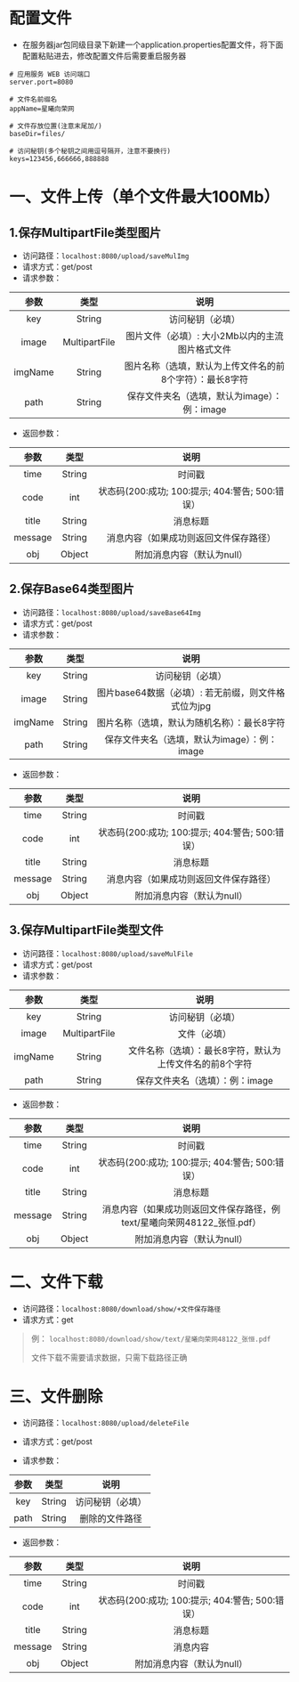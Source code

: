 # 配置文件
* 在服务器jar包同级目录下新建一个application.properties配置文件，将下面配置粘贴进去，修改配置文件后需要重启服务器
```properties
# 应用服务 WEB 访问端口
server.port=8080
        
# 文件名前缀名
appName=星曦向荣网

# 文件存放位置(注意末尾加/)
baseDir=files/

# 访问秘钥(多个秘钥之间用逗号隔开，注意不要换行)
keys=123456,666666,888888
```

# 一、文件上传（单个文件最大100Mb）

## 1.保存MultipartFile类型图片
* 访问路径：```localhost:8080/upload/saveMulImg```
* 请求方式：get/post
* 请求参数：


|  参数   |     类型      |                           说明                           |
| :-----: | :-----------: | :------------------------------------------------------: |
|   key   |    String     |                     访问秘钥（必填）                     |
|  image  | MultipartFile |     图片文件（必填）: 大小2Mb以内的主流图片格式文件      |
| imgName |    String     | 图片名称（选填，默认为上传文件名的前8个字符）：最长8字符 |
|  path   |    String     |       保存文件夹名（选填，默认为image）：例：image       |

* 返回参数：

|  参数   |  类型  |                      说明                       |
| :-----: | :----: | :---------------------------------------------: |
|  time   | String |                     时间戳                      |
|  code   |  int   | 状态码(200:成功; 100:提示; 404:警告; 500:错误） |
|  title  | String |                    消息标题                     |
| message | String |     消息内容（如果成功则返回文件保存路径）      |
|   obj   | Object |           附加消息内容（默认为null）            |

## 2.保存Base64类型图片

* 访问路径：```localhost:8080/upload/saveBase64Img```
* 请求方式：get/post
* 请求参数：


|  参数   |  类型  |                        说明                         |
| :-----: | :----: | :-------------------------------------------------: |
|   key   | String |                  访问秘钥（必填）                   |
|  image  | String | 图片base64数据（必填）: 若无前缀，则文件格式位为jpg |
| imgName | String |     图片名称（选填，默认为随机名称）：最长8字符     |
|  path   | String |    保存文件夹名（选填，默认为image）：例：image     |

* 返回参数：

|  参数   |  类型  |                      说明                       |
| :-----: | :----: | :---------------------------------------------: |
|  time   | String |                     时间戳                      |
|  code   |  int   | 状态码(200:成功; 100:提示; 404:警告; 500:错误） |
|  title  | String |                    消息标题                     |
| message | String |     消息内容（如果成功则返回文件保存路径）      |
|   obj   | Object |           附加消息内容（默认为null）            |

  ## 3.保存MultipartFile类型文件

* 访问路径：```localhost:8080/upload/saveMulFile```
* 请求方式：get/post
* 请求参数：

|  参数   |     类型      |                           说明                           |
| :-----: | :-----------: | :------------------------------------------------------: |
|   key   |    String     |                     访问秘钥（必填）                     |
|  image  | MultipartFile |                     文件（必填）                     |
| imgName |    String     | 文件名称（选填）：最长8字符，默认为上传文件名的前8个字符 |
|  path   |    String     |             保存文件夹名（选填）：例：image              |
* 返回参数：

|  参数   |  类型  |                             说明                             |
| :-----: | :----: | :----------------------------------------------------------: |
|  time   | String |                            时间戳                            |
|  code   |  int   |       状态码(200:成功; 100:提示; 404:警告; 500:错误）        |
|  title  | String |                           消息标题                           |
| message | String | 消息内容（如果成功则返回文件保存路径，例text/星曦向荣网48122_张恒.pdf） |
|   obj   | Object |                  附加消息内容（默认为null）                  |

# 二、文件下载

* 访问路径：```localhost:8080/download/show/+文件保存路径```
* 请求方式：get

> 例： ```localhost:8080/download/show/text/星曦向荣网48122_张恒.pdf ```
>
> 文件下载不需要请求数据，只需下载路径正确

# 三、文件删除

* 访问路径：```localhost:8080/upload/deleteFile```

* 请求方式：get/post

* 请求参数：

| 参数 |  类型  |       说明       |
| :--: | :----: | :--------------: |
| key  | String | 访问秘钥（必填） |
| path | String |  删除的文件路径  |

* 返回参数：

|  参数   |  类型  |                      说明                       |
| :-----: | :----: | :---------------------------------------------: |
|  time   | String |                     时间戳                      |
|  code   |  int   | 状态码(200:成功; 100:提示; 404:警告; 500:错误） |
|  title  | String |                    消息标题                     |
| message | String |                    消息内容                     |
|   obj   | Object |           附加消息内容（默认为null）            |

